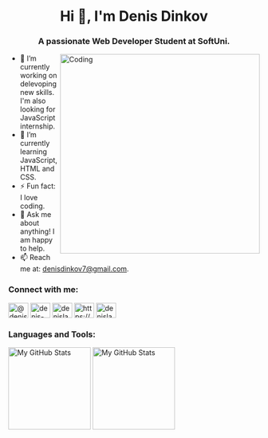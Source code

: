 <h1 align="center">Hi 👋, I'm Denis Dinkov</h1>
<h3 align="center">A passionate Web Developer Student at SoftUni.</h3>
<img align="right" alt="Coding" width="400" src="https://raw.githubusercontent.com/TheDudeThatCode/TheDudeThatCode/master/Assets/Developer.gif">

- 🔭 I’m currently working on delevoping new skills. I'm also looking for JavaScript internship.
- 🌱 I’m currently learning JavaScript, HTML and CSS.
- ⚡ Fun fact: I love coding.
- 💬 Ask me about anything! I am happy to help.
- 📫 Reach me at: denisdinkov7@gmail.com.

<h3 align="left">Connect with me:</h3>
<p align="left">
<a href="https://twitter.com/@denisdinkov" target="blank"><img align="center" src="https://raw.githubusercontent.com/rahuldkjain/github-profile-readme-generator/master/src/images/icons/Social/twitter.svg" alt="@denisdinkov" height="30" width="40" /></a>
<a href="https://linkedin.com/in/denis-dinkov-028487186" target="blank"><img align="center" src="https://raw.githubusercontent.com/rahuldkjain/github-profile-readme-generator/master/src/images/icons/Social/linked-in-alt.svg" alt="denis-dinkov-028487186" height="30" width="40" /></a>
<a href="https://stackoverflow.com/users/denislav4oto" target="blank"><img align="center" src="https://raw.githubusercontent.com/rahuldkjain/github-profile-readme-generator/master/src/images/icons/Social/stack-overflow.svg" alt="denislav4oto" height="30" width="40" /></a>
<a href="https://fb.com/https://www.facebook.com/profile.php?viewas=100000686899395&id=100011332802744" target="blank"><img align="center" src="https://raw.githubusercontent.com/rahuldkjain/github-profile-readme-generator/master/src/images/icons/Social/facebook.svg" alt="https://www.facebook.com/profile.php?viewas=100000686899395&id=100011332802744" height="30" width="40" /></a>
<a href="https://instagram.com/denislav4oto" target="blank"><img align="center" src="https://raw.githubusercontent.com/rahuldkjain/github-profile-readme-generator/master/src/images/icons/Social/instagram.svg" alt="denislav4oto" height="30" width="40" /></a>
</p>

<h3 align="left">Languages and Tools:</h3>
<p>
  <!-- <summary>:zap: GitHub Stats</summary> -->
  <img height="165em" alt="My GitHub Stats" src="https://github-readme-stats.vercel.app/api?username=denislav4oto&show_icons=true&bg_color=00000000&hide_border=true&text_color=3498db&&count_private=true&include_all_commits=true" />

  <img height="165em" alt="My GitHub Stats" src="https://github-readme-stats.vercel.app/api/top-langs/?username=denislav4oto&langs_count=8&layout=compact&hide_border=true&bg_color=00000000&text_color=3498db&&count_private=true&include_all_commits=true" />
</p>
